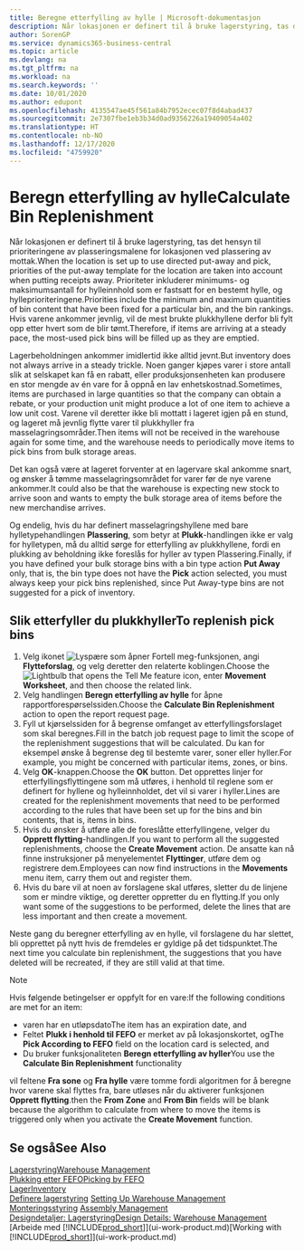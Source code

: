 ```yaml
---
title: Beregne etterfylling av hylle | Microsoft-dokumentasjon
description: Når lokasjonen er definert til å bruke lagerstyring, tas det hensyn til prioriteringene av plasseringsmalene for lokasjonen ved plassering av mottak.
author: SorenGP
ms.service: dynamics365-business-central
ms.topic: article
ms.devlang: na
ms.tgt_pltfrm: na
ms.workload: na
ms.search.keywords: ''
ms.date: 10/01/2020
ms.author: edupont
ms.openlocfilehash: 4135547ae45f561a84b7952ecec07f8d4abad437
ms.sourcegitcommit: 2e7307fbe1eb3b34d0ad9356226a19409054a402
ms.translationtype: HT
ms.contentlocale: nb-NO
ms.lasthandoff: 12/17/2020
ms.locfileid: "4759920"
---
```

# <a name="calculate-bin-replenishment"></a><span data-ttu-id="71556-103">Beregn etterfylling av hylle</span><span class="sxs-lookup"><span data-stu-id="71556-103">Calculate Bin Replenishment</span></span>
<span data-ttu-id="71556-104">Når lokasjonen er definert til å bruke lagerstyring, tas det hensyn til prioriteringene av plasseringsmalene for lokasjonen ved plassering av mottak.</span><span class="sxs-lookup"><span data-stu-id="71556-104">When the location is set up to use directed put-away and pick, priorities of the put-away template for the location are taken into account when putting receipts away.</span></span> <span data-ttu-id="71556-105">Prioriteter inkluderer minimums- og maksimumsantall for hylleinnhold som er fastsatt for en bestemt hylle, og hylleprioriteringene.</span><span class="sxs-lookup"><span data-stu-id="71556-105">Priorities include the minimum and maximum quantities of bin content that have been fixed for a particular bin, and the bin rankings.</span></span> <span data-ttu-id="71556-106">Hvis varene ankommer jevnlig, vil de mest brukte plukkhyllene derfor bli fylt opp etter hvert som de blir tømt.</span><span class="sxs-lookup"><span data-stu-id="71556-106">Therefore, if items are arriving at a steady pace, the most-used pick bins will be filled up as they are emptied.</span></span>  

<span data-ttu-id="71556-107">Lagerbeholdningen ankommer imidlertid ikke alltid jevnt.</span><span class="sxs-lookup"><span data-stu-id="71556-107">But inventory does not always arrive in a steady trickle.</span></span> <span data-ttu-id="71556-108">Noen ganger kjøpes varer i store antall slik at selskapet kan få en rabatt, eller produksjonsenheten kan produsere en stor mengde av én vare for å oppnå en lav enhetskostnad.</span><span class="sxs-lookup"><span data-stu-id="71556-108">Sometimes, items are purchased in large quantities so that the company can obtain a rebate, or your production unit might produce a lot of one item to achieve a low unit cost.</span></span> <span data-ttu-id="71556-109">Varene vil deretter ikke bli mottatt i lageret igjen på en stund, og lageret må jevnlig flytte varer til plukkhyller fra masselagringsområder.</span><span class="sxs-lookup"><span data-stu-id="71556-109">Then items will not be received in the warehouse again for some time, and the warehouse needs to periodically move items to pick bins from bulk storage areas.</span></span>  

<span data-ttu-id="71556-110">Det kan også være at lageret forventer at en lagervare skal ankomme snart, og ønsker å tømme masselagringsområdet for varer før de nye varene ankommer.</span><span class="sxs-lookup"><span data-stu-id="71556-110">It could also be that the warehouse is expecting new stock to arrive soon and wants to empty the bulk storage area of items before the new merchandise arrives.</span></span>  

<span data-ttu-id="71556-111">Og endelig, hvis du har definert masselagringshyllene med bare hylletypehandlingen **Plassering**, som betyr at **Plukk**-handlingen ikke er valg for hylletypen, må du alltid sørge for etterfylling av plukkhyllene, fordi en plukking av beholdning ikke foreslås for hyller av typen Plassering.</span><span class="sxs-lookup"><span data-stu-id="71556-111">Finally, if you have defined your bulk storage bins with a bin type action **Put Away** only, that is, the bin type does not have the **Pick** action selected, you must always keep your pick bins replenished, since Put Away-type bins are not suggested for a pick of inventory.</span></span>  

## <a name="to-replenish-pick-bins"></a><span data-ttu-id="71556-112">Slik etterfyller du plukkhyller</span><span class="sxs-lookup"><span data-stu-id="71556-112">To replenish pick bins</span></span>  
1.  <span data-ttu-id="71556-113">Velg ikonet ![Lyspære som åpner Fortell meg-funksjonen](media/ui-search/search_small.png "Fortell hva du vil gjøre"), angi **Flytteforslag**, og velg deretter den relaterte koblingen.</span><span class="sxs-lookup"><span data-stu-id="71556-113">Choose the ![Lightbulb that opens the Tell Me feature](media/ui-search/search_small.png "Tell me what you want to do") icon, enter **Movement Worksheet**, and then choose the related link.</span></span>  
2.  <span data-ttu-id="71556-114">Velg handlingen **Beregn etterfylling av hylle** for åpne rapportforespørselssiden.</span><span class="sxs-lookup"><span data-stu-id="71556-114">Choose the **Calculate Bin Replenishment** action to open the report request page.</span></span>  
3.  <span data-ttu-id="71556-115">Fyll ut kjørselssiden for å begrense omfanget av etterfyllingsforslaget som skal beregnes.</span><span class="sxs-lookup"><span data-stu-id="71556-115">Fill in the batch job request page to limit the scope of the replenishment suggestions that will be calculated.</span></span> <span data-ttu-id="71556-116">Du kan for eksempel ønske å begrense deg til bestemte varer, soner eller hyller.</span><span class="sxs-lookup"><span data-stu-id="71556-116">For example, you might be concerned with particular items, zones, or bins.</span></span>  
4.  <span data-ttu-id="71556-117">Velg **OK**-knappen.</span><span class="sxs-lookup"><span data-stu-id="71556-117">Choose the **OK** button.</span></span> <span data-ttu-id="71556-118">Det opprettes linjer for etterfyllingsflyttingene som må utføres, i henhold til reglene som er definert for hyllene og hylleinnholdet, det vil si varer i hyller.</span><span class="sxs-lookup"><span data-stu-id="71556-118">Lines are created for the replenishment movements that need to be performed according to the rules that have been set up for the bins and bin contents, that is, items in bins.</span></span>  
5.  <span data-ttu-id="71556-119">Hvis du ønsker å utføre alle de foreslåtte etterfyllingene, velger du **Opprett flytting**-handlingen.</span><span class="sxs-lookup"><span data-stu-id="71556-119">If you want to perform all the suggested replenishments, choose the **Create Movement** action.</span></span> <span data-ttu-id="71556-120">De ansatte kan nå finne instruksjoner på menyelementet **Flyttinger**, utføre dem og registrere dem.</span><span class="sxs-lookup"><span data-stu-id="71556-120">Employees can now find instructions in the **Movements** menu item, carry them out and register them.</span></span>  
6.  <span data-ttu-id="71556-121">Hvis du bare vil at noen av forslagene skal utføres, sletter du de linjene som er mindre viktige, og deretter oppretter du en flytting.</span><span class="sxs-lookup"><span data-stu-id="71556-121">If you only want some of the suggestions to be performed, delete the lines that are less important and then create a movement.</span></span>  

<span data-ttu-id="71556-122">Neste gang du beregner etterfylling av en hylle, vil forslagene du har slettet, bli opprettet på nytt hvis de fremdeles er gyldige på det tidspunktet.</span><span class="sxs-lookup"><span data-stu-id="71556-122">The next time you calculate bin replenishment, the suggestions that you have deleted will be recreated, if they are still valid at that time.</span></span>  

> [!NOTE]  
>  <span data-ttu-id="71556-123">Hvis følgende betingelser er oppfylt for en vare:</span><span class="sxs-lookup"><span data-stu-id="71556-123">If the following conditions are met for an item:</span></span>  
>   
>  -   <span data-ttu-id="71556-124">varen har en utløpsdato</span><span class="sxs-lookup"><span data-stu-id="71556-124">The item has an expiration date, and</span></span>  
> -   <span data-ttu-id="71556-125">Feltet **Plukk i henhold til FEFO** er merket av på lokasjonskortet, og</span><span class="sxs-lookup"><span data-stu-id="71556-125">The **Pick According to FEFO** field on the location card is selected, and</span></span>  
> -   <span data-ttu-id="71556-126">Du bruker funksjonaliteten **Beregn etterfylling av hyller**</span><span class="sxs-lookup"><span data-stu-id="71556-126">You use the **Calculate Bin Replenishment** functionality</span></span>  
>   
>  <span data-ttu-id="71556-127">vil feltene **Fra sone** og **Fra hylle** være tomme fordi algoritmen for å beregne hvor varene skal flyttes fra, bare utløses når du aktiverer funksjonen **Opprett flytting**.</span><span class="sxs-lookup"><span data-stu-id="71556-127">then the **From Zone** and **From Bin** fields will be blank because the algorithm to calculate from where to move the items is triggered only when you activate the **Create Movement** function.</span></span>  

## <a name="see-also"></a><span data-ttu-id="71556-128">Se også</span><span class="sxs-lookup"><span data-stu-id="71556-128">See Also</span></span>  
[<span data-ttu-id="71556-129">Lagerstyring</span><span class="sxs-lookup"><span data-stu-id="71556-129">Warehouse Management</span></span>](warehouse-manage-warehouse.md)  
[<span data-ttu-id="71556-130">Plukking etter FEFO</span><span class="sxs-lookup"><span data-stu-id="71556-130">Picking by FEFO</span></span>](warehouse-picking-by-fefo.md)  
[<span data-ttu-id="71556-131">Lager</span><span class="sxs-lookup"><span data-stu-id="71556-131">Inventory</span></span>](inventory-manage-inventory.md)  
<span data-ttu-id="71556-132">[Definere lagerstyring](warehouse-setup-warehouse.md)   </span><span class="sxs-lookup"><span data-stu-id="71556-132">[Setting Up Warehouse Management](warehouse-setup-warehouse.md)   </span></span>  
<span data-ttu-id="71556-133">[Monteringsstyring](assembly-assemble-items.md)  </span><span class="sxs-lookup"><span data-stu-id="71556-133">[Assembly Management](assembly-assemble-items.md)  </span></span>  
[<span data-ttu-id="71556-134">Designdetaljer: Lagerstyring</span><span class="sxs-lookup"><span data-stu-id="71556-134">Design Details: Warehouse Management</span></span>](design-details-warehouse-management.md)  
<span data-ttu-id="71556-135">[Arbeide med [!INCLUDE[prod_short](includes/prod_short.md)]](ui-work-product.md)</span><span class="sxs-lookup"><span data-stu-id="71556-135">[Working with [!INCLUDE[prod_short](includes/prod_short.md)]](ui-work-product.md)</span></span>
